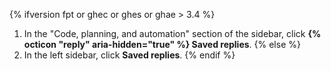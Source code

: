 {% ifversion fpt or ghec or ghes or ghae > 3.4 %}
1. In the "Code, planning, and automation" section of the sidebar, click **{% octicon "reply" aria-hidden="true" %} Saved replies**.
{% else %}
1. In the left sidebar, click **Saved replies**.
{% endif %}
